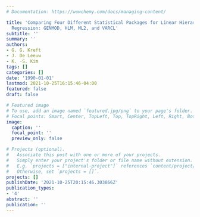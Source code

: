 ```yaml
---
# Documentation: https://wowchemy.com/docs/managing-content/

title: 'Comparing Four Different Statistical Packages for Linear Hierarchical Linear
  Regression: GENMOD, HLM, ML2, and VARCL'
subtitle: ''
summary: ''
authors:
- G. G. Kreft
- J. De Leeuw
- K. -S. Kim
tags: []
categories: []
date: '1990-01-01'
lastmod: 2021-10-25T16:15:46-04:00
featured: false
draft: false

# Featured image
# To use, add an image named `featured.jpg/png` to your page's folder.
# Focal points: Smart, Center, TopLeft, Top, TopRight, Left, Right, BottomLeft, Bottom, BottomRight.
image:
  caption: ''
  focal_point: ''
  preview_only: false

# Projects (optional).
#   Associate this post with one or more of your projects.
#   Simply enter your project's folder or file name without extension.
#   E.g. `projects = ["internal-project"]` references `content/project/deep-learning/index.md`.
#   Otherwise, set `projects = []`.
projects: []
publishDate: '2021-10-25T20:15:46.303866Z'
publication_types:
- '4'
abstract: ''
publication: ''
---
```

